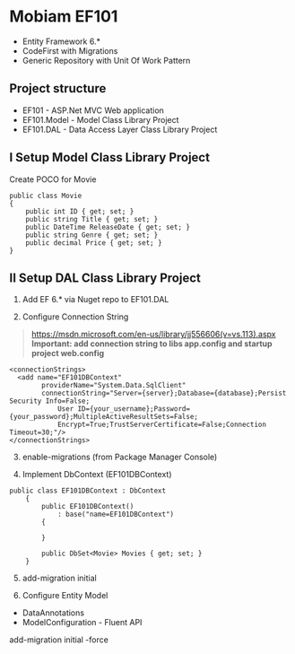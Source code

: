 # Mobiam EF101
* Entity Framework 6.*
* CodeFirst with Migrations
* Generic Repository with Unit Of Work Pattern

## Project structure 
* EF101 - ASP.Net MVC Web application
* EF101.Model - Model Class Library Project
* EF101.DAL - Data Access Layer Class Library Project

## I Setup Model Class Library Project
Create POCO for Movie
```
public class Movie
{
    public int ID { get; set; }
    public string Title { get; set; }
    public DateTime ReleaseDate { get; set; }
    public string Genre { get; set; }
    public decimal Price { get; set; }
}
```

## II Setup DAL Class Library Project
1. Add EF 6.* via Nuget repo to EF101.DAL

2. Configure Connection String 
> https://msdn.microsoft.com/en-us/library/jj556606(v=vs.113).aspx
> **Important: add connection string to libs app.config and startup project web.config**
```
<connectionStrings> 
  <add name="EF101DBContext"  
        providerName="System.Data.SqlClient"  
        connectionString="Server={server};Database={database};Persist Security Info=False;
			User ID={your_username};Password={your_password};MultipleActiveResultSets=False;
			Encrypt=True;TrustServerCertificate=False;Connection Timeout=30;"/> 
</connectionStrings>
```

3. enable-migrations (from Package Manager Console)

4. Implement DbContext (EF101DBContext)
```
public class EF101DBContext : DbContext
    {
        public EF101DBContext() 
            : base("name=EF101DBContext")
        {

        }

        public DbSet<Movie> Movies { get; set; }
    }
```

5. add-migration initial

6. Configure Entity Model
* DataAnnotations
* ModelConfiguration - Fluent API

add-migration initial -force